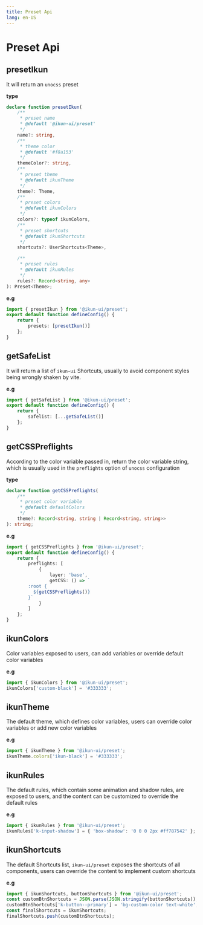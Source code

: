 ```yaml
---
title: Preset Api
lang: en-US
---
```


# Preset Api

## presetIkun

It will return an `unocss` preset

**type**

```typescript jsx
declare function presetIkun(
	/**
	 * preset name
	 * @default '@ikun-ui/preset'
	 */
	name?: string,
	/**
	 * theme color
	 * @default '#f8a153'
	 */
	themeColor?: string,
	/**
	 * preset theme
	 * @default ikunTheme
	 */
	theme?: Theme,
	/**
	 * preset colors
	 * @default ikunColors
	 */
	colors?: typeof ikunColors,
	/**
	 * preset shortcuts
	 * @default ikunShortcuts
	 */
	shortcuts?: UserShortcuts<Theme>,

	/**
	 * preset rules
	 * @default ikunRules
	 */
	rules?: Record<string, any>
): Preset<Theme>;
```

**e.g**

```typescript jsx
import { presetIkun } from '@ikun-ui/preset';
export default function defineConfig() {
	return {
		presets: [presetIkun()]
	};
}
```

## getSafeList

It will return a list of `ikun-ui` Shortcuts,
usually to avoid component styles being wrongly shaken by vite.

**e.g**

```typescript jsx
import { getSafeList } from '@ikun-ui/preset';
export default function defineConfig() {
	return {
		safelist: [...getSafeList()]
	};
}
```

## getCSSPreflights

According to the color variable passed in,
return the color variable string,
which is usually used in the `preflights` option of `unocss` configuration

**type**

```typescript jsx
declare function getCSSPreflights(
	/**
	 * preset color variable
	 * @default defaultColors
	 */
	theme?: Record<string, string | Record<string, string>>
): string;
```

**e.g**

```typescript jsx
import { getCSSPreflights } from '@ikun-ui/preset';
export default function defineConfig() {
	return {
		preflights: [
			{
				layer: 'base',
				getCSS: () => `
        :root {
          ${getCSSPreflights()}
        }`
			}
		]
	};
}
```

## ikunColors

Color variables exposed to users,
can add variables or override default color variables

**e.g**

```typescript jsx
import { ikunColors } from '@ikun-ui/preset';
ikunColors['custom-black'] = '#333333';
```

## ikunTheme

The default theme, which defines color variables,
users can override color variables or add new color variables

**e.g**

```typescript jsx
import { ikunTheme } from '@ikun-ui/preset';
ikunTheme.colors['ikun-black'] = '#333333';
```

## ikunRules

The default rules, which contain some animation and shadow rules,
are exposed to users,
and the content can be customized to override the default rules

**e.g**

```typescript jsx
import { ikunRules } from '@ikun-ui/preset';
ikunRules['k-input-shadow'] = { 'box-shadow': '0 0 0 2px #ff787542' };
```

## ikunShortcuts

The default Shortcuts list,
`ikun-ui/preset` exposes the shortcuts of all components,
users can override the content to implement custom shortcuts

**e.g**

```typescript jsx
import { ikunShortcuts, buttonShortcuts } from '@ikun-ui/preset';
const customBtnShortcuts = JSON.parse(JSON.stringify(buttonShortcuts));
customBtnShortcuts['k-button--primary'] = 'bg-custom-color text-white';
const finalShortcuts = ikunShortcuts;
finalShortcuts.push(customBtnShortcuts);
```
